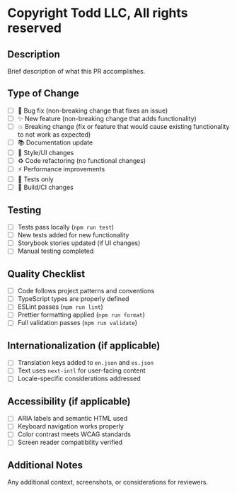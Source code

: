 # Copyright Todd LLC, All rights reserved

## Description

Brief description of what this PR accomplishes.

## Type of Change

- [ ] 🐛 Bug fix (non-breaking change that fixes an issue)
- [ ] ✨ New feature (non-breaking change that adds functionality)
- [ ] 💥 Breaking change (fix or feature that would cause existing functionality to not work as expected)
- [ ] 📚 Documentation update
- [ ] 🎨 Style/UI changes
- [ ] ♻️ Code refactoring (no functional changes)
- [ ] ⚡ Performance improvements
- [ ] 🧪 Tests only
- [ ] 🔧 Build/CI changes

## Testing

- [ ] Tests pass locally (`npm run test`)
- [ ] New tests added for new functionality
- [ ] Storybook stories updated (if UI changes)
- [ ] Manual testing completed

## Quality Checklist

- [ ] Code follows project patterns and conventions
- [ ] TypeScript types are properly defined
- [ ] ESLint passes (`npm run lint`)
- [ ] Prettier formatting applied (`npm run format`)
- [ ] Full validation passes (`npm run validate`)

## Internationalization (if applicable)

- [ ] Translation keys added to `en.json` and `es.json`
- [ ] Text uses `next-intl` for user-facing content
- [ ] Locale-specific considerations addressed

## Accessibility (if applicable)

- [ ] ARIA labels and semantic HTML used
- [ ] Keyboard navigation works properly
- [ ] Color contrast meets WCAG standards
- [ ] Screen reader compatibility verified

## Additional Notes

Any additional context, screenshots, or considerations for reviewers.

